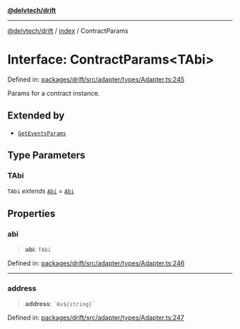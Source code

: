 [**@delvtech/drift**](../../README.md)

***

[@delvtech/drift](../../README.md) / [index](../README.md) / ContractParams

# Interface: ContractParams\<TAbi\>

Defined in: [packages/drift/src/adapter/types/Adapter.ts:245](https://github.com/delvtech/drift/blob/95370f81f9813e8d583ed884b0b07657be0d8f2c/packages/drift/src/adapter/types/Adapter.ts#L245)

Params for a contract instance.

## Extended by

- [`GetEventsParams`](GetEventsParams.md)

## Type Parameters

### TAbi

`TAbi` *extends* [`Abi`](../type-aliases/Abi.md) = [`Abi`](../type-aliases/Abi.md)

## Properties

### abi

> **abi**: `TAbi`

Defined in: [packages/drift/src/adapter/types/Adapter.ts:246](https://github.com/delvtech/drift/blob/95370f81f9813e8d583ed884b0b07657be0d8f2c/packages/drift/src/adapter/types/Adapter.ts#L246)

***

### address

> **address**: `` `0x${string}` ``

Defined in: [packages/drift/src/adapter/types/Adapter.ts:247](https://github.com/delvtech/drift/blob/95370f81f9813e8d583ed884b0b07657be0d8f2c/packages/drift/src/adapter/types/Adapter.ts#L247)
